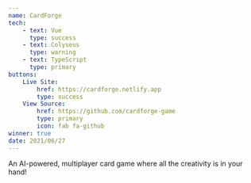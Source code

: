 ```yaml
---
name: CardForge
tech:
    - text: Vue
      type: success
    - text: Colyseus
      type: warning
    - text: TypeScript
      type: primary
buttons:
    Live Site:
        href: https://cardforge.netlify.app
        type: success
    View Source:
        href: https://github.com/cardforge-game
        type: primary
        icon: fab fa-github
winner: true
date: 2021/06/27
---
```


An AI-powered, multiplayer card game where all the creativity is in your hand!
